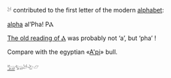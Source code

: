 𓃾 contributed to the first letter of the modern [alphabet](alphabet):  
  
[alpha](alpha) al’Pha! PⲀ  
  
[The old reading of Ⲁ](https://www.academia.edu/25578233/Re-reading_the_letter_%F0%93%83%BE_al.phall_in_ancient_Hebrew) was probably not ‘a’, but ‘pha’ !  
  
Compare with the egyptian «[A'pi](https://en.wikipedia.org/wiki/Apis_(deity))» bull.  
  
[𓃒](𓃒)𓃓𓃾𓄀𓃿  
